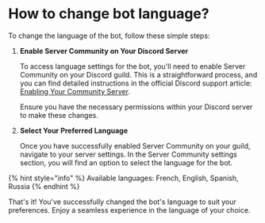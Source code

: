# How to change bot language?

To change the language of the bot, follow these simple steps:

1.  **Enable Server Community on Your Discord Server**

    To access language settings for the bot, you'll need to enable Server Community on your Discord guild. This is a straightforward process, and you can find detailed instructions in the official Discord support article: [Enabling Your Community Server](https://support.discord.com/hc/en-us/articles/360047132851-Enabling-Your-Community-Server).

    Ensure you have the necessary permissions within your Discord server to make these changes.
2.  **Select Your Preferred Language**

    Once you have successfully enabled Server Community on your guild, navigate to your server settings. In the Server Community settings section, you will find an option to select the language for the bot.

{% hint style="info" %}
Available languages: French, English, Spanish, Russia
{% endhint %}

That's it! You've successfully changed the bot's language to suit your preferences. Enjoy a seamless experience in the language of your choice.

